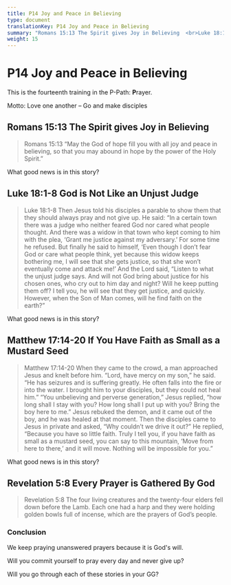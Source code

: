 ```yaml
---
title: P14 Joy and Peace in Believing
type: document
translationKey: P14 Joy and Peace in Believing
summary: "Romans 15:13 The Spirit gives Joy in Believing  <br>Luke 18:1-8 God is Not Like an Unjust Judge  <br>Matthew 17:14-20 If You Have Faith as Small as a Mustard Seed  <br>Revelation 5:8 Every Prayer is Gathered By God"
weight: 15
---
```

# P14 Joy and Peace in Believing

This is the fourteenth training in the P-Path: **P**rayer.

Motto: Love one another – Go and make disciples

## Romans 15:13 The Spirit gives Joy in Believing

>   Romans 15:13 “May the God of hope fill you with all joy and peace in believing, so that you may abound in hope by the power of the Holy Spirit.”

What good news is in this story?

## Luke 18:1-8 God is Not Like an Unjust Judge

>   Luke 18:1-8 Then Jesus told his disciples a parable to show them that they should always pray and not give up. He said: “In a certain town there was a judge who neither feared God nor cared what people thought. And there was a widow in that town who kept coming to him with the plea, ‘Grant me justice against my adversary.’ For some time he refused. But finally he said to himself, ‘Even though I don’t fear God or care what people think, yet because this widow keeps bothering me, I will see that she gets justice, so that she won’t eventually come and attack me!’ And the Lord said, “Listen to what the unjust judge says. And will not God bring about justice for his chosen ones, who cry out to him day and night? Will he keep putting them off? I tell you, he will see that they get justice, and quickly. However, when the Son of Man comes, will he find faith on the earth?”

What good news is in this story?

## Matthew 17:14-20 If You Have Faith as Small as a Mustard Seed

>   Matthew 17:14-20 When they came to the crowd, a man approached Jesus and knelt before him. “Lord, have mercy on my son,” he said. “He has seizures and is suffering greatly. He often falls into the fire or into the water. I brought him to your disciples, but they could not heal him.” “You unbelieving and perverse generation,” Jesus replied, “how long shall I stay with you? How long shall I put up with you? Bring the boy here to me.” Jesus rebuked the demon, and it came out of the boy, and he was healed at that moment. Then the disciples came to Jesus in private and asked, “Why couldn’t we drive it out?” He replied, “Because you have so little faith. Truly I tell you, if you have faith as small as a mustard seed, you can say to this mountain, ‘Move from here to there,’ and it will move. Nothing will be impossible for you.”

What good news is in this story?

## Revelation 5:8 Every Prayer is Gathered By God

>   Revelation 5:8 The four living creatures and the twenty-four elders fell down before the Lamb. Each one had a harp and they were holding golden bowls full of incense, which are the prayers of God’s people.

### Conclusion

We keep praying unanswered prayers because it is God's will.

Will you commit yourself to pray every day and never give up?

Will you go through each of these stories in your GG?
